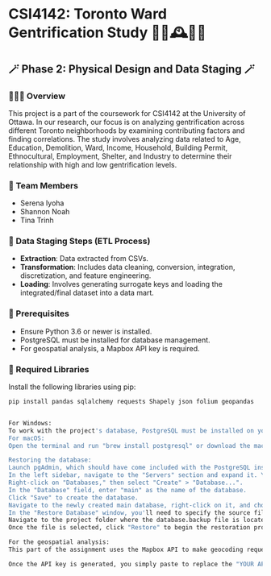 # CSI4142: Toronto Ward Gentrification Study 🥭🌠🕰️🍄🎨

## 🪄 Phase 2: Physical Design and Data Staging 🪄

### 🚴🏻‍♀️ Overview
This project is a part of the coursework for CSI4142 at the University of Ottawa. In our research, our focus is on analyzing gentrification across different Toronto neighborhoods by examining contributing factors and finding correlations. The study involves analyzing data related to Age, Education, Demolition, Ward, Income, Household, Building Permit, Ethnocultural, Employment, Shelter, and Industry to determine their relationship with high and low gentrification levels.

### 🥨 Team Members
- Serena Iyoha 
- Shannon Noah 
- Tina Trinh 

### 🎋 Data Staging Steps (ETL Process)
- **Extraction**: Data extracted from CSVs.
- **Transformation**: Includes data cleaning, conversion, integration, discretization, and feature engineering.
- **Loading**: Involves generating surrogate keys and loading the integrated/final dataset into a data mart.

### 🐌 Prerequisites
- Ensure Python 3.6 or newer is installed.
- PostgreSQL must be installed for database management.
- For geospatial analysis, a Mapbox API key is required.

### 👒 Required Libraries
Install the following libraries using pip:

```bash
pip install pandas sqlalchemy requests Shapely json folium geopandas


For Windows:
To work with the project's database, PostgreSQL must be installed on your machine. Visit the official PostgreSQL download page and download the Windows installer for PostgreSQL.
For macOS:
Open the terminal and run "brew install postgresql" or download the macOS installer from the official PostgreSQL download page.

Restoring the database:
Launch pgAdmin, which should have come included with the PostgreSQL installation.
In the left sidebar, navigate to the "Servers" section and expand it. You should see "PostgreSQL 16". If prompted, enter your password to connect to the server.
Right-click on "Databases," then select "Create" > "Database...".
In the "Database" field, enter "main" as the name of the database.
Click "Save" to create the database.
Navigate to the newly created main database, right-click on it, and choose "Restore".
In the "Restore Database" window, you'll need to specify the source file to restore from. Click the "..." button next to the "Filename" field to browse for the file.
Navigate to the project folder where the database.backup file is located, select it, and click "Open".
Once the file is selected, click "Restore" to begin the restoration process.

For the geospatial analysis:
This part of the assignment uses the Mapbox API to make geocoding requests. As such, you need to sign up on Mapbox and generate a personal API key to run the program. 

Once the API key is generated, you simply paste to replace the "YOUR API KEY" string in the mapbox_key.json file. From there, you can begin running the geospatial Jupyer Notebook to see the full analysis by pressing Run All in your respective IDE

